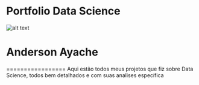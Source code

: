 # Portfolio Data Science

![alt text](https://github.com/carlosfab/template_portfolio/blob/master/banner.png)

# Anderson Ayache 
=================
Aqui estão todos meus projetos que fiz sobre Data Science, todos bem detalhados e com suas analises específica 
